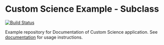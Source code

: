 # Custom Science Example - Subclass

[![Build Status](https://travis-ci.org/keboola/docs-custom-science-example-r-subclass.svg?branch=master)](https://travis-ci.org/keboola/docs-custom-science-example-r-sublass)

Example repository for Documentation of Custom Science application. See [documentation](https://developers.keboola.com/extend/custom-science/quick-start/#package-subclass) for usage instructions.
